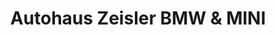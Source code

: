 ---
title: "Autohaus Zeisler BMW & MINI"
url: /waiblingen/autohaus-zeisler-bmw-und-mini/
shop: Autohaus
---